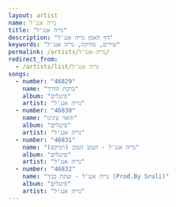```yaml
---
layout: artist
name: נריה אנג'ל
title: "נריה אנג'ל"
description: "דף האמן נריה אנג'ל"
keywords: "שירים, מוזיקה, נריה אנג'ל"
permalink: /artists/נריה-אנג'ל/
redirect_from:
  - /artists/list/נריה אנג'ל
songs:
  - number: "46829"
    name: "ברכת הדרך"
    album: "סינגלים"
    artist: "נריה אנג'ל"
  - number: "46830"
    name: "והאר עינינו"
    album: "סינגלים"
    artist: "נריה אנג'ל"
  - number: "46831"
    name: "נריה אנג'ל - הטוב הטוב (רמיקס)"
    album: "סינגלים"
    artist: "נריה אנג'ל"
  - number: "46832"
    name: "נריה אנג'ל - זעקת בניך (Prod.By Sruli)"
    album: "סינגלים"
    artist: "נריה אנג'ל"
---
```

